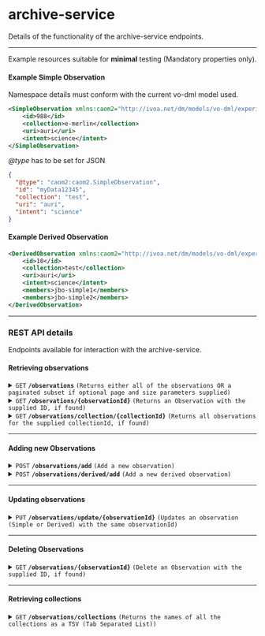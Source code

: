 # archive-service

Details of the functionality of the archive-service endpoints.

------------------------------------------------------------------------------------------
Example resources suitable for **minimal** testing (Mandatory properties only).
#### Example Simple Observation
Namespace details must conform with the current vo-dml model used.
```xml
<SimpleObservation xmlns:caom2="http://ivoa.net/dm/models/vo-dml/experiment/caom2"  xmlns:xsi="http://www.w3.org/2001/XMLSchema-instance" xsi:type="caom2:caom2.SimpleObservation">
    <id>988</id>
    <collection>e-merlin</collection>
    <uri>auri</uri>
    <intent>science</intent>
</SimpleObservation>
```

*@type* has to be set for JSON
```json
{
  "@type": "caom2:caom2.SimpleObservation",
  "id": "myData12345",
  "collection": "test",
  "uri": "auri",
  "intent": "science"
}
```
#### Example Derived Observation
```xml
<DerivedObservation xmlns:caom2="http://ivoa.net/dm/models/vo-dml/experiment/caom2"  xmlns:xsi="http://www.w3.org/2001/XMLSchema-instance" xsi:type="caom2:caom2.DerivedObservation">
    <id>10</id>
    <collection>test</collection>
    <uri>auri</uri>
    <intent>science</intent>
    <members>jbo-simple1</members>
    <members>jbo-simple2</members>
</DerivedObservation>
```
------------------------------------------------------------------------------------------
### REST API details  
Endpoints available for interaction with the archive-service.

#### Retrieving observations

<details>
 <summary><code>GET</code> <code><b>/observations</b></code> <code>(Returns either all of the observations OR a paginated subset if optional page and size parameters supplied)</code></summary>

##### Parameters

> | name | type     | data type | description                                                                    |
> |------|----------|-----------|--------------------------------------------------------------------------------|
> | page | optional | integer   | The page index, zero-indexed                                                   |
> | size | optional | integer   | The number of observations to return for each page, must be greater than zero. |


##### Responses

> | http code | content-type      | response                                 |
> |-----------|-------------------|------------------------------------------|
> | `200`     | `application/xml` | `Returned successfully`                  |
> | `400`     | `text/plain`      | `{"code":"400","message":"Bad Request"}` |


##### Example cURL

> ```
>  curl -X 'GET' -H 'accept: application/xml' 'http://localhost:8080/observations'
> ```

</details>

<details>
 <summary><code>GET</code> <code><b>/observations/{observationId}</b></code> <code>(Returns an Observation with the supplied ID, if found)</code></summary>

##### Parameters

> | name          |  type     | data type | description                                                         |
> |---------------|-----------|-----------|---------------------------------------------------------------------|
> | observationId |  required | String    | The unique identifier of a specific Observation (Simple or Derived) |


##### Responses

> | http code | content-type      | response                                      |
> |-----------|-------------------|-----------------------------------------------|
> | `201`     | `application/xml` | `Observation found and returned successfully` |
> | `400`     | `text/plain`      | `{"code":"400","message":"Bad Request"}`      |
> | `404`     | `text/plain`      | Observation not found                         |

##### Example cURL

> ```
>  curl -X 'GET' 'http://localhost:8080/observations/23456' -H 'accept: application/xml'
> ```

</details>

<details>
 <summary><code>GET</code> <code><b>/observations/collection/{collectionId}</b></code> <code>(Returns all observations for the supplied collectionId, if found)</code></summary>

##### Parameters

> | name         | type     | data type | description                                                                    |
> |--------------|----------|-----------|--------------------------------------------------------------------------------|
> | collectionId | required | String    | The unique identifier of a specific collection                                 |
> | page         | optional | integer   | The page index, zero-indexed                                                   |
> | size         | optional | integer   | The number of observations to return for each page, must be greater than zero. |


##### Responses

> | http code | content-type      | response                                                                      |
> |-----------|-------------------|-------------------------------------------------------------------------------|
> | `201`     | `application/xml` | `List of Observation (Simple and/or Derived) found and returned successfully` |
> | `400`     | `text/plain`      | `{"code":"400","message":"Bad Request"}`                                      |

##### Example cURL

> ```
>  curl -X 'GET' 'http://localhost:8080/observations/23456' -H 'accept: application/xml'
> ```

</details>

------------------------------------------------------------------------------------------

#### Adding new Observations

<details>
 <summary><code>POST</code> <code><b>/observations/add</b></code> <code>(Add a new observation)</code></summary>

##### Responses

> | http code     | content-type      | response                                                        |
> |---------------|-------------------|-----------------------------------------------------------------|
> | `201`         | `application/xml` | `Observation added successfully, body contains new Observation` |
> | `400`         | `text/plain`      | `{"code":"400","message":"Bad Request"}`                        |

##### Example XML cURL

> ```
>  curl -v --header "Content-Type: application/xml" -T observation1.xml http://localhost:8080/observations/add
> ```

##### Example JSON cURL
with JSON response also
> ```
>  curl -v --header "Content-Type: application/json" --header "Accept: application/json" -T observation1.xml http://localhost:8080/observations/add
> ```
</details>

<details>
 <summary><code>POST</code> <code><b>/observations/derived/add</b></code> <code>(Add a new derived observation)</code></summary>

##### Responses

> | http code     | content-type      | response                                                               |
> |---------------|-------------------|------------------------------------------------------------------------|
> | `201`         | `application/xml` | `Observation added successfully, body contains new DerivedObservation` |
> | `400`         | `text/plain`      | `{"code":"400","message":"Bad Request"}`                               |

##### Example cURL

> ```
>  curl -v --header "Content-Type: application/xml" -T observation1.xml http://localhost:8080/observations/derived/add
> ```

</details>

------------------------------------------------------------------------------------------

#### Updating observations

<details>
 <summary><code>PUT</code> <code><b>/observations/update/{observationId}</b></code> <code>(Updates an observation (Simple or Derived) with the same observationId)</code></summary>

##### Parameters

> | name          |  type     | data type | description                                               |
> |---------------|-----------|-----------|-----------------------------------------------------------|
> | observationId |  required | String    | The unique identifier of a specific observation to update |


##### Responses

> | http code | content-type      | response                                 |
> |-----------|-------------------|------------------------------------------|
> | `200`     | `application/xml` | `Observation updated successfully`       |
> | `400`     | `text/plain`      | `{"code":"400","message":"Bad Request"}` |
> | `404`     | `text/plain`      | Observation not found                    |

##### Example cURL

> ```
>  curl -v --header "Content-Type: application/xml" -T observation123.xml http://localhost:8080/observations/update/123
> ```

</details>

------------------------------------------------------------------------------------------

#### Deleting Observations

<details>
 <summary><code>GET</code> <code><b>/observations/{observationId}</b></code> <code>(Delete an Observation with the supplied ID, if found)</code></summary>

##### Parameters

> | name          |  type     | data type | description                                                         |
> |---------------|-----------|-----------|---------------------------------------------------------------------|
> | observationId |  required | String    | The unique identifier of a specific Observation (Simple or Derived) |


##### Responses

> | http code | content-type      | response                                 |
> |-----------|-------------------|------------------------------------------|
> | `204`     | `application/xml` | `Observation deleted`                    |
> | `400`     | `text/plain`      | `{"code":"400","message":"Bad Request"}` |
> | `404`     | `text/plain`      | Observation not found                    |

##### Example cURL

> ```
>  curl -X 'DELETE' 'http://localhost:8080/observations/delete/123' -H 'accept: */*'
> ```

</details>  

------------------------------------------------------------------------------------------

#### Retrieving collections

<details>
 <summary><code>GET</code> <code><b>/observations/collections</b></code> <code>(Returns the names of all the collections as a TSV (Tab Separated List))</code></summary>

##### Responses

> | http code | content-type | response                                 |
> |-----------|--------------|------------------------------------------|
> | `200`     | `text/plain` | `Returned successfully`                  |
> | `400`     | `text/plain` | `{"code":"400","message":"Bad Request"}` |


##### Example cURL

> ```
>  curl -X 'GET' -H 'accept: application/xml' 'http://localhost:8080/observations/collections'
> ```

</details>